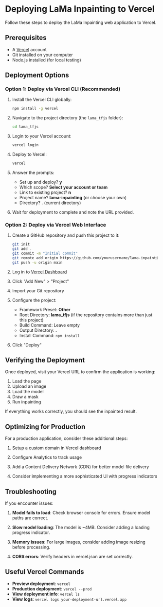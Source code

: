 # Deploying LaMa Inpainting to Vercel

Follow these steps to deploy the LaMa Inpainting web application to Vercel.

## Prerequisites

- A [Vercel](https://vercel.com) account
- Git installed on your computer
- Node.js installed (for local testing)

## Deployment Options

### Option 1: Deploy via Vercel CLI (Recommended)

1. Install the Vercel CLI globally:
   ```bash
   npm install -g vercel
   ```

2. Navigate to the project directory (the `lama_tfjs` folder):
   ```bash
   cd lama_tfjs
   ```

3. Login to your Vercel account:
   ```bash
   vercel login
   ```

4. Deploy to Vercel:
   ```bash
   vercel
   ```

5. Answer the prompts:
   - Set up and deploy? **y**
   - Which scope? **Select your account or team**
   - Link to existing project? **n**
   - Project name? **lama-inpainting** (or choose your own)
   - Directory? **.** (current directory)

6. Wait for deployment to complete and note the URL provided.

### Option 2: Deploy via Vercel Web Interface

1. Create a GitHub repository and push this project to it:
   ```bash
   git init
   git add .
   git commit -m "Initial commit"
   git remote add origin https://github.com/yourusername/lama-inpainting.git
   git push -u origin main
   ```

2. Log in to [Vercel Dashboard](https://vercel.com/dashboard)

3. Click "Add New" > "Project"

4. Import your Git repository

5. Configure the project:
   - Framework Preset: **Other**
   - Root Directory: **lama_tfjs** (if the repository contains more than just this project)
   - Build Command: Leave empty
   - Output Directory: **.**
   - Install Command: `npm install`

6. Click "Deploy"

## Verifying the Deployment

Once deployed, visit your Vercel URL to confirm the application is working:

1. Load the page
2. Upload an image
3. Load the model
4. Draw a mask
5. Run inpainting

If everything works correctly, you should see the inpainted result.

## Optimizing for Production

For a production application, consider these additional steps:

1. Setup a custom domain in Vercel dashboard

2. Configure Analytics to track usage

3. Add a Content Delivery Network (CDN) for better model file delivery

4. Consider implementing a more sophisticated UI with progress indicators

## Troubleshooting

If you encounter issues:

1. **Model fails to load**: Check browser console for errors. Ensure model paths are correct.

2. **Slow model loading**: The model is ~4MB. Consider adding a loading progress indicator.

3. **Memory issues**: For large images, consider adding image resizing before processing.

4. **CORS errors**: Verify headers in vercel.json are set correctly.

## Useful Vercel Commands

- **Preview deployment**: `vercel`
- **Production deployment**: `vercel --prod`
- **View deployment info**: `vercel ls`
- **View logs**: `vercel logs your-deployment-url.vercel.app` 